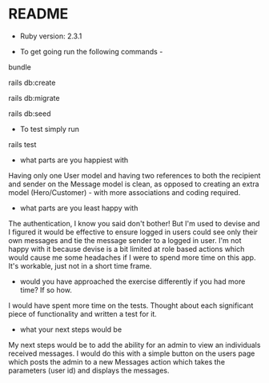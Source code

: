 # README

* Ruby version: 2.3.1

* To get going run the following commands -

bundle

rails db:create

rails db:migrate

rails db:seed

* To test simply run

rails test

* what parts are you happiest with

Having only one User model and having two references to both the recipient and sender on the Message model is clean, as opposed to creating an extra model (Hero/Customer) - with more associations and coding required.

* what parts are you least happy with

The authentication, I know you said don't bother! But I'm used to devise and I figured it would be effective to ensure logged in users could see only their own messages and tie the message sender to a logged in user. I'm not happy with it because devise is a bit limited at role based actions which would cause me some headaches if I were to spend more time on this app. It's workable, just not in a short time frame.

* would you have approached the exercise differently if you had more time? If so how.

I would have spent more time on the tests. Thought about each significant piece of functionality and written a test for it.

* what your next steps would be

My next steps would be to add the ability for an admin to view an individuals received messages. I would do this with a simple button on the users page which posts the admin to a new Messages action which takes the parameters (user id) and displays the messages.
